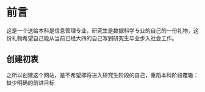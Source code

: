 # 前言
这是一个送给本科是信息管理专业，研究生是数据科学专业的自己的一份礼物，这份礼物希望自己能从当前已经大四的自己写到研究生毕业步入社会工作。

## 创建初衷
之所以创建这个网站，是不希望即将进入研究生阶段的自己，重蹈本科阶段覆辙：缺少明确的前进目标